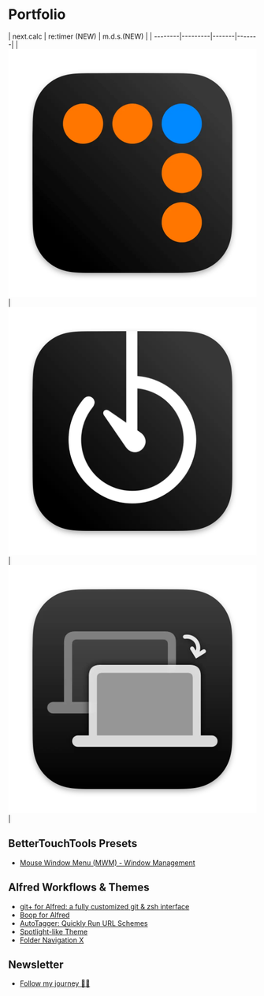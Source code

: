 # Portfolio

| next.calc      | re:timer (NEW)    | m.d.s.(NEW)  |
| --------|---------|-------|-------|
| [![](assets/images/source/nextcalc/appicon.webp)](https://jangelsb.github.io/calc)  | [![](assets/images/source/retimer/appicon.webp)](https://jangelsb.github.io/timer)    | [![](assets/images/source/mds/appicon.webp)](https://jangelsb.github.io/mds)    |


## BetterTouchTools Presets
- [Mouse Window Menu (MWM) - Window Management](https://community.folivora.ai/t/mouse-window-menu-mwm-window-management-via-floating-menu/33055)


## Alfred Workflows & Themes
- [git+ for Alfred: a fully customized git & zsh interface](https://github.com/jangelsb/git-plus-alfred-workflow)
- [Boop for Alfred](https://github.com/jangelsb/boop-for-alfred-workflow)
- [AutoTagger: Quickly Run URL Schemes](https://github.com/jangelsb/auto-tagger-alfred-workflow)
- [Spotlight-like Theme](https://www.alfredforum.com/topic/22462-spotlight-like-theme/)
- [Folder Navigation X](https://www.alfredforum.com/topic/22461-folder-navigation-x/)


## Newsletter
- [Follow my journey 👨‍💻](https://forms.gle/ZxvjMGiSwkbU3mtf8)
